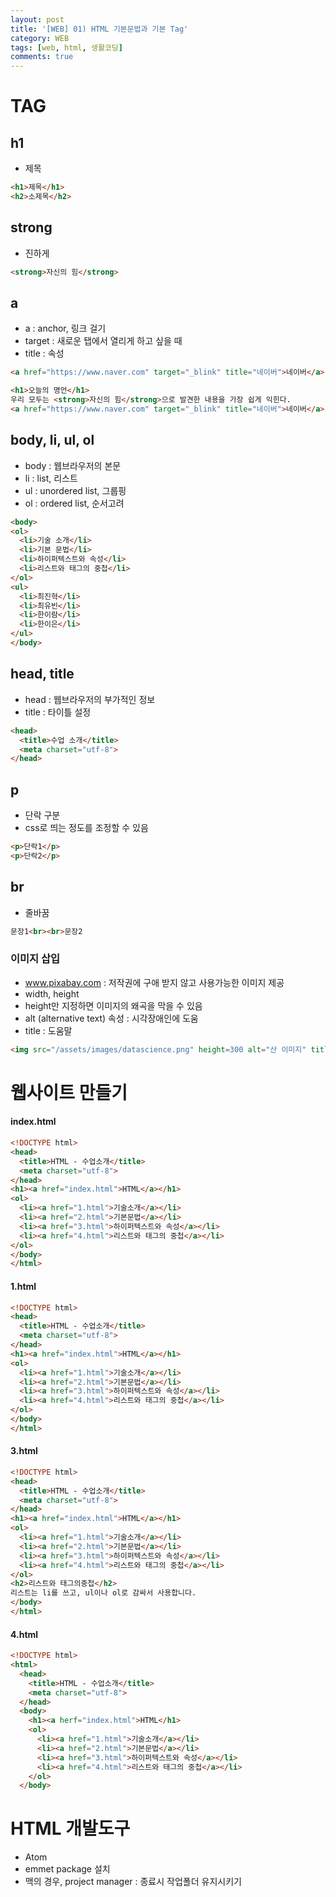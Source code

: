 ```yaml
---
layout: post
title: '[WEB] 01) HTML 기본문법과 기본 Tag'
category: WEB
tags: [web, html, 생활코딩]
comments: true
---
```


# TAG

## h1
- 제목

~~~html
<h1>제목</h1>
<h2>소제목</h2>
~~~

## strong
- 진하게

~~~html
<strong>자신의 힘</strong>
~~~

## a
- a : anchor, 링크 걸기
- target : 새로운 탭에서 열리게 하고 싶을 때
- title : 속성


~~~html
<a href="https://www.naver.com" target="_blink" title="네이버">네이버</a>
~~~

~~~html
<h1>오늘의 명언</h1>
우리 모두는 <strong>자신의 힘</strong>으로 발견한 내용을 가장 쉽게 익힌다.
<a href="https://www.naver.com" target="_blink" title="네이버">네이버</a>
~~~


## body, li, ul, ol
- body : 웹브라우저의 본문
- li : list, 리스트
- ul : unordered list, 그룹핑
- ol : ordered list, 순서고려

~~~html
<body>
<ol>
  <li>기술 소개</li>
  <li>기본 문법</li>
  <li>하이퍼텍스트와 속성</li>
  <li>리스트와 태그의 중첩</li>
</ol>
<ul>
  <li>최진혁</li>
  <li>최유빈</li>
  <li>한이람</li>
  <li>한이은</li>
</ul>
</body>
~~~

## head, title
- head : 웹브라우저의 부가적인 정보
- title : 타이틀 설정

~~~html
<head>
  <title>수업 소개</title>
  <meta charset="utf-8">
</head>
~~~

## p
- 단락 구분
- css로 띄는 정도를 조정할 수 있음

~~~html
<p>단락1</p>
<p>단락2</p>
~~~

## br
- 줄바꿈

~~~html
문장1<br><br>문장2
~~~

### 이미지 삽입
- www.pixabay.com : 저작권에 구애 받지 않고 사용가능한 이미지 제공
- width, height
- height만 지정하면 이미지의 왜곡을 막을 수 있음
- alt (alternative text) 속성 : 시각장애인에 도움
- title : 도움말

~~~html
<img src="/assets/images/datascience.png" height=300 alt="산 이미지" title="도움말">
~~~

# 웹사이트 만들기

#### index.html

~~~html
<!DOCTYPE html>
<head>
  <title>HTML - 수업소개</title>
  <meta charset="utf-8">
</head>
<h1><a href="index.html">HTML</a></h1>
<ol>
  <li><a href="1.html">기술소개</a></li>
  <li><a href="2.html">기본문법</a></li>
  <li><a href="3.html">하이퍼텍스트와 속성</a></li>
  <li><a href="4.html">리스트와 태그의 중첩</a></li>
</ol>
</body>
</html>
~~~


#### 1.html

~~~html
<!DOCTYPE html>
<head>
  <title>HTML - 수업소개</title>
  <meta charset="utf-8">
</head>
<h1><a href="index.html">HTML</a></h1>
<ol>
  <li><a href="1.html">기술소개</a></li>
  <li><a href="2.html">기본문법</a></li>
  <li><a href="3.html">하이퍼텍스트와 속성</a></li>
  <li><a href="4.html">리스트와 태그의 중첩</a></li>
</ol>
</body>
</html>
~~~


#### 3.html

~~~html
<!DOCTYPE html>
<head>
  <title>HTML - 수업소개</title>
  <meta charset="utf-8">
</head>
<h1><a href="index.html">HTML</a></h1>
<ol>
  <li><a href="1.html">기술소개</a></li>
  <li><a href="2.html">기본문법</a></li>
  <li><a href="3.html">하이퍼텍스트와 속성</a></li>
  <li><a href="4.html">리스트와 태그의 중첩</a></li>
</ol>
<h2>리스트와 태그의중첩</h2>
리스트는 li를 쓰고, ul이나 ol로 감싸서 사용합니다.
</body>
</html>
~~~


#### 4.html

~~~html
<!DOCTYPE html>
<html>
  <head>
    <title>HTML - 수업소개</title>
    <meta charset="utf-8">
  </head>
  <body>
    <h1><a herf="index.html">HTML</h1>
    <ol>
      <li><a href="1.html">기술소개</a></li>
      <li><a href="2.html">기본문법</a></li>
      <li><a href="3.html">하이퍼텍스트와 속성</a></li>
      <li><a href="4.html">리스트와 태그의 중첩</a></li>
    </ol>
  </body>
~~~


# HTML 개발도구
- Atom
- emmet package 설치
- 맥의 경우, project manager : 종료시 작업폴더 유지시키기

